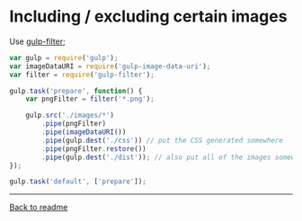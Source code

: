 # Including / excluding certain images

Use [gulp-filter](https://github.com/sindresorhus/gulp-filter);

```javascript
var gulp = require('gulp');
var imageDataURI = require('gulp-image-data-uri');
var filter = require('gulp-filter');

gulp.task('prepare', function() {
    var pngFilter = filter('*.png');

    gulp.src('./images/*')
        .pipe(pngFilter)
        .pipe(imageDataURI())
        .pipe(gulp.dest('./css')) // put the CSS generated somewhere
        .pipe(pngFilter.restore())
        .pipe(gulp.dest('./dist')); // also put all of the images somewhere else
});

gulp.task('default', ['prepare']);
```

---

[Back to readme](../readme)